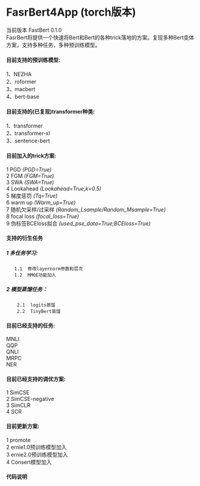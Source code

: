 # FasrBert4App  (torch版本)
当前版本 FastBert 0.1.0  
FasrBert将提供一个快速将Bert和Bert的各种trick落地的方案。复现多种Bert变体方案，支持多种任务，多种预训练模型。
#### 目前支持的预训练模型:
1、NEZHA  
2、roformer  
3、macbert  
4、bert-base
#### 目前支持的(已复现)transformer种类:
1、transformer  
2、transformer-xl  
3、sentence-bert
#### 目前加入的trick方案:
1 PGD     *(PGD=True)*   
2 FGM     *(FGM=True)*   
3 SWA     *(SWA=True)*   
4 Lookahead   *(Lookahead=True,k=0.5)*   
5 梯度惩罚     *(Tq=True)*   
6 warm up      *(Warm_up=True)*   
7 随机欠采样/过采样   *(Random_Lsample/Random_Msample=True)*   
8 focal loss   *(focal_loss=True)*  
9 伪标签BCEloss拟合 *(used_pse_data=True;BCEloss=True)*  
#### 支持的衍生任务
##### 1 多任务学习:  
       1.1  修改layernorm参数和层次   
       1.2  MMOE功能加入  
##### 2 模型蒸馏任务：  
        2.1  logits蒸馏
        2.2  TinyBert蒸馏
#### 目前已经支持的任务:
MNLI  
QQP  
QNLI  
MRPC  
NER  
#### 目前已经支持的调优方案:
1 SimCSE  
2 SimCSE-negative   
3 SimCLR  
4 SCR  
#### 目前更新方案:
1 promote  
2 ernie1.0预训练模型加入  
3 ernie2.0预训练模型加入  
4 Consert模型加入  

#### 代码说明


